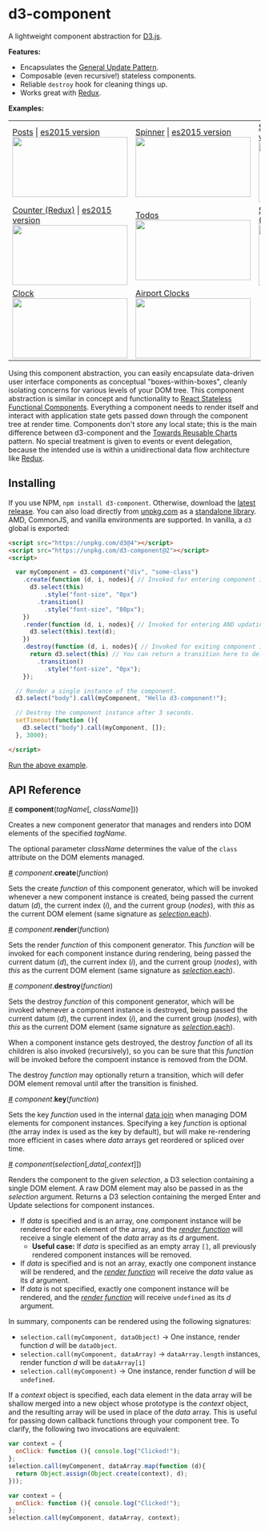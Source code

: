 # d3-component

A lightweight component abstraction for [D3.js](d3js.org).

**Features:**

 * Encapsulates the [General Update Pattern](https://github.com/d3/d3-selection#selection_merge).
 * Composable (even recursive!) stateless components.
 * Reliable `destroy` hook for cleaning things up.
 * Works great with [Redux](http://redux.js.org/).

**Examples:**
<table>
  <tr>
    <!-- Posts -->
    <td>
      <div>
        <a href="http://bl.ocks.org/curran/fc8f6989901628e2e79d6374849453ed">Posts</a> | <a href="https://bl.ocks.org/micahstubbs/23a43e0236d235fe52855dc6aecd74a0">es2015 version</a>
      </div>
      <a href="http://bl.ocks.org/curran/fc8f6989901628e2e79d6374849453ed">
        <img width="230" height="120" src="http://bl.ocks.org/curran/raw/fc8f6989901628e2e79d6374849453ed/thumbnail.png">
      </a>
    </td>
    <!-- Spinner -->
    <td>
        <div>
          <a href="http://bl.ocks.org/curran/685fa8300650c4324d571c6b0ecc55de">Spinner</a> | <a href="https://bl.ocks.org/micahstubbs/0e2b63921f5642f0f65f51e27cccd02f">es2015 version</a>
        </div>
        <a href="http://bl.ocks.org/curran/685fa8300650c4324d571c6b0ecc55de">
          <img width="230" height="120" src="http://bl.ocks.org/curran/raw/685fa8300650c4324d571c6b0ecc55de/thumbnail.png">
        </a>
    </td>
    <!-- Stopwatch (Redux) -->
    <td>
        <div>
          <a href="http://bl.ocks.org/curran/593ffae30c42789a9af36f08c983867e">Stopwatch (Redux)</a> | <a href="https://bl.ocks.org/micahstubbs/8e94f74c7d0a5dec710330574781fda0">es2015 version</a>
        </div>
        <a href="http://bl.ocks.org/curran/593ffae30c42789a9af36f08c983867e">
          <img width="230" height="120" src="http://bl.ocks.org/curran/raw/593ffae30c42789a9af36f08c983867e/thumbnail.png">
        </a>
    </td>
  </tr>
  <tr>
    <!-- Counter (Redux) -->
    <td>
      <div>
        <a href="http://bl.ocks.org/curran/acde35df0c7939ff97740b4f9800258e">Counter (Redux)</a> | <a href="https://bl.ocks.org/micahstubbs/04df008db0b12474a726a7986d73ad14">es2015 version</a>
      </div>
      <a href="http://bl.ocks.org/curran/acde35df0c7939ff97740b4f9800258e">
        <img width="230" height="120" src="http://bl.ocks.org/curran/raw/acde35df0c7939ff97740b4f9800258e/thumbnail.png">
      </a>
    </td>
    <!-- Todos -->
    <td>
      <a href="http://bl.ocks.org/curran/d8639546697c7ae3ab46c2544683d53a">
        <div>Todos</div>
        <img width="230" height="120" src="http://bl.ocks.org/curran/raw/d8639546697c7ae3ab46c2544683d53a/thumbnail.png">
      </a>
    </td>
    <!-- Scatter Plot with Menus (Redux) -->
    <td>
      <a href="http://bl.ocks.org/curran/8c131a74b85d0bb0246233de2cff3f52">
        <div>Scatter Plot with Menus (Redux)</div>
        <img width="230" height="120" src="https://cloud.githubusercontent.com/assets/68416/23792933/ff5f7142-05ae-11e7-97dc-9489438dc3e6.png">
      </a>
    </td>
  </tr>
  <tr>
    <!-- Clock -->
    <td>
      <a href="http://bl.ocks.org/curran/28047fcfeb11cc0c66d10e7f30e1fe22">
        <div>Clock</div>
        <img width="230" height="120" src="http://bl.ocks.org/curran/raw/28047fcfeb11cc0c66d10e7f30e1fe22/thumbnail.png">
      </a>
    </td>
    <!-- Airport Clocks -->
    <td>
      <a href="http://bl.ocks.org/curran/598e90fe0dcab73030dbecc38fb6e725">
        <div>Airport Clocks</div>
        <img width="230" height="120" src="http://bl.ocks.org/curran/raw/598e90fe0dcab73030dbecc38fb6e725/thumbnail.png">
      </a>
    </td>
  </tr>
</table>

Using this component abstraction, you can easily encapsulate data-driven user interface components as conceptual "boxes-within-boxes", cleanly isolating concerns for various levels of your DOM tree. This component abstraction is similar in concept and functionality to [React Stateless Functional Components](https://hackernoon.com/react-stateless-functional-components-nine-wins-you-might-have-overlooked-997b0d933dbc#.dc21r5uj4). Everything a component needs to render itself and interact with application state gets passed down through the component tree at render time. Components don't store any local state; this is the main difference between d3-component and the [Towards Reusable Charts](https://bost.ocks.org/mike/chart/) pattern. No special treatment is given to events or event delegation, because the intended use is within a unidirectional data flow architecture like [Redux](http://redux.js.org/).

## Installing

If you use NPM, `npm install d3-component`. Otherwise, download the [latest release](https://github.com/curran/d3-component/releases/latest). You can also load directly from [unpkg.com](https://unpkg.com) as a [standalone library](https://unpkg.com/d3-component@1). AMD, CommonJS, and vanilla environments are supported. In vanilla, a `d3` global is exported:

```html
<script src="https://unpkg.com/d3@4"></script>
<script src="https://unpkg.com/d3-component@2"></script>
<script>

  var myComponent = d3.component("div", "some-class")
    .create(function (d, i, nodes){ // Invoked for entering component instances.
      d3.select(this)
          .style("font-size", "0px")
        .transition()
          .style("font-size", "80px");
    })
    .render(function (d, i, nodes){ // Invoked for entering AND updating instances.
      d3.select(this).text(d);
    })
    .destroy(function (d, i, nodes){ // Invoked for exiting component instances.
      return d3.select(this) // You can return a transition here to delay node removal.
        .transition()
          .style("font-size", "0px");
    });

  // Render a single instance of the component.
  d3.select("body").call(myComponent, "Hello d3-component!");

  // Destroy the component instance after 3 seconds.
  setTimeout(function (){
    d3.select("body").call(myComponent, []);
  }, 3000);

</script>
```

[Run the above example](https://bl.ocks.org/curran/c3d9783e641636479fa8e07a480e7233).

## API Reference

<a href="#component" name="component">#</a> <b>component</b>(<i>tagName</i>[, <i>className</i>]))

Creates a new component generator that manages and renders into DOM elements of the specified *tagName*.

The optional parameter *className* determines the value of the `class` attribute on the DOM elements managed.

<a href="#component_create" name="component_create" >#</a> <i>component</i>.<b>create</b>(<i>function</i>)

Sets the create *function* of this component generator, which will be invoked whenever a new component instance is created, being passed the current datum (*d*), the current index (*i*), and the current group (*nodes*), with *this* as the current DOM element (same signature as [*selection*.each](https://github.com/d3/d3-selection#selection_each)).

<a href="#component_render" name="component_render" >#</a> <i>component</i>.<b>render</b>(<i>function</i>)

Sets the render *function* of this component generator. This *function* will be invoked for each component instance during rendering, being passed the current datum (*d*), the current index (*i*), and the current group (*nodes*), with *this* as the current DOM element (same signature as [*selection*.each](https://github.com/d3/d3-selection#selection_each)).

<a href="#component_destroy" name="component_destroy" >#</a> <i>component</i>.<b>destroy</b>(<i>function</i>)

Sets the destroy *function* of this component generator, which will be invoked whenever a component instance is destroyed, being passed the current datum (*d*), the current index (*i*), and the current group (*nodes*), with *this* as the current DOM element (same signature as [*selection*.each](https://github.com/d3/d3-selection#selection_each)).

When a component instance gets destroyed, the destroy *function* of all its children is also invoked (recursively), so you can be sure that this *function* will be invoked before the compoent instance is removed from the DOM.

The destroy *function* may optionally return a transition, which will defer DOM element removal until after the transition is finished.

<a href="#component_key" name="component_key" >#</a> <i>component</i>.<b>key</b>(<i>function</i>)

Sets the key *function* used in the internal [data join](https://github.com/d3/d3-selection#selection_data) when managing DOM elements for component instances. Specifying a key *function* is optional (the array index is used as the key by default), but will make re-rendering more efficient in cases where *data* arrays get reordered or spliced over time.

<a href="#component_invoke" name="component_invoke" >#</a> <i>component</i>(<i>selection</i>[,<i>data</i>[,<i>context</i>]])

Renders the component to the given *selection*, a D3 selection containing a single DOM element. A raw DOM element may also be passed in as the *selection* argument. Returns a D3 selection containing the merged Enter and Update selections for component instances.

 * If *data* is specified and is an array, one component instance will be rendered for each element of the array, and the *[render function](component_render)* will receive a single element of the *data* array as its *d* argument.
   * **Useful case:** If *data* is specified as an empty array `[]`, all previously rendered component instances will be removed.
 * If *data* is specified and is not an array, exactly one component instance will be rendered, and the *[render function](component_render)* will receive the *data* value as its *d* argument.
 * If *data* is not specified, exactly one component instance will be rendered, and the *[render function](component_render)* will receive `undefined` as its *d* argument.

In summary, components can be rendered using the following signatures:

 * `selection.call(myComponent, dataObject)` → One instance, render function *d* will be `dataObject`.
 * `selection.call(myComponent, dataArray)` → `dataArray.length` instances, render function *d* will be `dataArray[i]`
 * `selection.call(myComponent)` → One instance, render function *d* will be `undefined`.

If a *context* object is specified, each data element in the data array will be shallow merged into a new object whose prototype is the *context* object, and the resulting array will be used in place of the *data* array. This is useful for passing down callback functions through your component tree. To clarify, the following two invocations are equivalent:

```js
var context = {
  onClick: function (){ console.log("Clicked!");
};
selection.call(myComponent, dataArray.map(function (d){
  return Object.assign(Object.create(context), d);
}));
```

```js
var context = {
  onClick: function (){ console.log("Clicked!");
};
selection.call(myComponent, dataArray, context);
```
